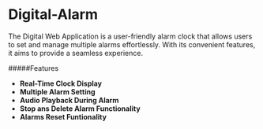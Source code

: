 # Digital-Alarm

The Digital Web Application is a user-friendly alarm clock that allows users to set and manage multiple alarms effortlessly. With its convenient features, it aims to provide a seamless experience.

#####Features

- **Real-Time Clock Display**
- **Multiple Alarm Setting**
- **Audio Playback During Alarm**
- **Stop ans Delete Alarm Functionality**
- **Alarms Reset Funtionality**


